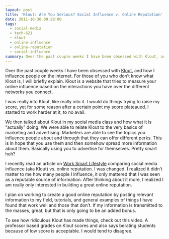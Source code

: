 ```yaml
---
layout: post
title: 'Klout: Are You Serious? Social Influence v. Online Reputation'
date: 2011-10-30 09:20:00
tags:
  - social-media
  - tech-621
  - klout
  - online-influence
  - online-reputation
  - social-influence
summary: Over the past couple weeks I have been obsessed with Klout, and how I influence people on the internet. For those of you who don’t know what Klout is, I will briefly explain. Klout is a website that tries to measure your online influence based on the interactions
---
```


Over the past couple weeks I have been obsessed with [Klout][1], and how I influence people on the internet. For those of you who don’t know what Klout is, I will briefly explain. Klout is a website that tries to measure your online influence based on the interactions you have over the different networks you connect.

I was really into Klout, like really into it. I would do things trying to raise my score, yet for some reason after a certain point my score plateaued. I started to work harder at it, to no avail.

We then talked about Klout in my social media class and how what it is “actually” doing. We were able to relate Klout to the very basics of marketing and advertising. Marketers are able to see the topics you influence people about and through that they can offer different perks. This is in hope that you use them and then somehow spread more information about them. Basically using you to advertise for themselves. Pretty smart huh?

I recently read an article on [Work Smart Lifestyle][2] comparing social media influence (aka Klout) vs. online reputation. I was changed. I realized it didn’t matter to me how many people I influence, it only mattered that I was seen as a reputable source of information. After thinking about it more, I realized I am really only interested in building a great online reputation.

I plan on working to create a good online reputation by posting relevant information to my field, tutorials, and general examples of things I have found that work well and those that don’t. If my information is transmitted to the masses, great, but that is only going to be an added bonus.

To see how ridiculous Klout has made things, check out this video. A professor based grades on Klout scores and also says berating students because of low score is acceptable. I would tend to disagree.

   [1]: http://www.klout.com
   [2]: http://www.worksmartmompreneurs.com/blog/inspiration/social-media-influence-vs-online-reputation/
